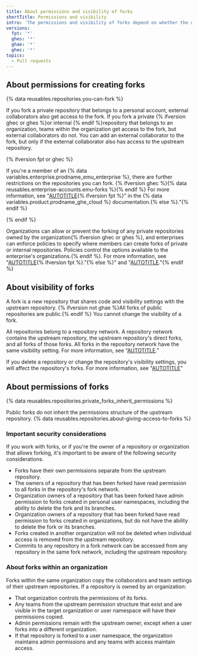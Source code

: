 ```yaml
---
title: About permissions and visibility of forks
shortTitle: Permissions and visibility
intro: 'The permissions and visibility of forks depend on whether the upstream repository is public or private, {% ifversion fpt %}and whether it is owned by an organization{% else %}whether it is owned by an organization, and the policies of your enterprise{% endif %}.'
versions:
  fpt: '*'
  ghes: '*'
  ghae: '*'
  ghec: '*'
topics:
  - Pull requests
---
```


## About permissions for creating forks

{% data reusables.repositories.you-can-fork %}

If you fork a private repository that belongs to a personal account, external collaborators also get access to the fork. If you fork a private {% ifversion ghec or ghes %}or internal {% endif %}repository that belongs to an organization, teams within the organization get access to the fork, but external collaborators do not. You can add an external collaborator to the fork, but only if the external collaborator also has access to the upstream repository.

{% ifversion fpt or ghec %}

If you're a member of an {% data variables.enterprise.prodname_emu_enterprise %}, there are further restrictions on the repositories you can fork. {% ifversion ghec %}{% data reusables.enterprise-accounts.emu-forks %}{% endif %} For more information, see "[AUTOTITLE](/enterprise-cloud@latest/admin/identity-and-access-management/using-enterprise-managed-users-for-iam/about-enterprise-managed-users){% ifversion fpt %}" in the {% data variables.product.prodname_ghe_cloud %} documentation.{% else %}."{% endif %}

{% endif %}

Organizations can allow or prevent the forking of any private repositories owned by the organization{% ifversion ghec or ghes %}, and enterprises can enforce policies to specify where members can create forks of private or internal repositories. Policies control the options available to the enterprise's organizations.{% endif %}. For more information, see "[AUTOTITLE](/organizations/managing-organization-settings/managing-the-forking-policy-for-your-organization){% ifversion fpt %}."{% else %}" and "[AUTOTITLE](/admin/policies/enforcing-policies-for-your-enterprise/enforcing-repository-management-policies-in-your-enterprise#enforcing-a-policy-for-forking-private-or-internal-repositories)."{% endif %}

## About visibility of forks

A fork is a new repository that shares code and visibility settings with the upstream repository. {% ifversion not ghae %}All forks of public repositories are public.{% endif %} You cannot change the visibility of a fork.

All repositories belong to a repository network. A repository network contains the upstream repository, the upstream repository's direct forks, and all forks of those forks. All forks in the repository network have the same visibility setting. For more information, see “[AUTOTITLE](/repositories/viewing-activity-and-data-for-your-repository/understanding-connections-between-repositories).”

If you delete a repository or change the repository's visibility settings, you will affect the repository's forks. For more information, see "[AUTOTITLE](/pull-requests/collaborating-with-pull-requests/working-with-forks/what-happens-to-forks-when-a-repository-is-deleted-or-changes-visibility)"

## About permissions of forks

{% data reusables.repositories.private_forks_inherit_permissions %}

Public forks do not inherit the permissions structure of the upstream repository. {% data reusables.repositories.about-giving-access-to-forks %}

### Important security considerations

If you work with forks, or if you're the owner of a repository or organization that allows forking, it's important to be aware of the following security considerations.

- Forks have their own permissions separate from the upstream repository.
- The owners of a repository that has been forked have read permission to all forks in the repository's fork network.
- Organization owners of a repository that has been forked have admin permission to forks created in personal user namespaces, including the ability to delete the fork and its branches.
- Organization owners of a repository that has been forked have read permission to forks created in organizations, but do not have the ability to delete the fork or its branches.
- Forks created in another organization will not be deleted when individual access is removed from the upstream repository.
- Commits to any repository in a fork network can be accessed from any repository in the same fork network, including the upstream repository.

### About forks within an organization

Forks within the same organization copy the collaborators and team settings of their upstream repositories. If a repository is owned by an organization:
- That organization controls the permissions of its forks.
- Any teams from the upstream permission structure that exist and are visible in the target organization or user namespace will have their permissions copied.
- Admin permissions remain with the upstream owner, except when a user forks into a different organization.
- If that repository is forked to a user namespace, the organization maintains admin permissions and any teams with access maintain access.
